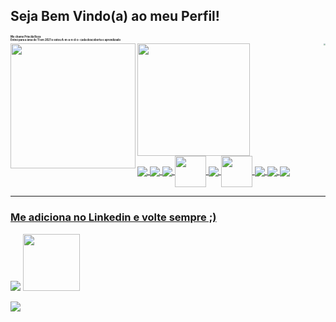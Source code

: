 ## Seja Bem Vindo(a) ao meu Perfil!





<div style="zoom: 20%;">
    <h2>
        Me chamo Priscila Roza
        <br/>
      Entrei para a área de TI em 2021 e estou A-m-a-n-d-o- cada descoberta e aprendizado
    </h2>
<img align="right" src="https://media.giphy.com/media/BferOKonYOspm28AiB/giphy.gif" />
</div>
<div align="left">
  <a href="https://github.com/PriscilaRoza">
  <img height="200em" align="left" src="https://github-readme-stats.vercel.app/api/top-langs/?username=PriscilaRoza&layout=compact&langs_count=7&theme=dracula"/>
  <img  height="180em" src="https://github-readme-stats.vercel.app/api?username=PriscilaRoza&show_icons=true&theme=dracula&include_all_commits=true&count_private=true"/>
</div>

  <img align="center" src="https://img.icons8.com/color/48/000000/html-5--v1.png"/>
  <img align="center" src="https://img.icons8.com/color/48/000000/css3.png"/>
  <img align="center" src="https://img.icons8.com/color/48/000000/sass.png"/>
  <img align="center" width="50" height="50" src="https://avatars.githubusercontent.com/u/20658825?s=200&v=4"/>
  <img align="center" src="https://img.icons8.com/color/48/000000/bootstrap.png"/>
  <img align="center" width="50" height="50" src="https://img.icons8.com/color/64/000000/javascript--v2.png"/>
  <img align="center" src="https://img.icons8.com/color/48/000000/react-native.png"/>
  <img align="center" src="https://img.icons8.com/color/48/000000/npm.png"/>
  <img align="center" src="https://img.icons8.com/color/48/000000/figma--v1.png"/> 
  <hr/>

<h3>Me adiciona no Linkedin e volte sempre ;)</h3>
   <div style="display: inline_block">
    <a href="https://www.linkedin.com/in/priscilaroza/" target="_blank"><img src="https://img.shields.io/badge/LinkedIn-0077B5?style=for-the-badge&logo=linkedin&logoColor=white" target="_blank"></a>
 <a href="mailto:priscilarozasilva@gmail.com" alt="gmail" target="_blank">
<img width="91px" src="https://img.shields.io/badge/-Gmail-FF0000?style=flat-square&labelColor=FF0000&logo=gmail&logoColor=white&link=mailto:priscilarozasilva@gmail.com" />

</div>
     
 ![](https://api.visitorbadge.io/api/VisitorHit?user=PriscilaRoza&repo=github-visitors-badge&countColor=%237B1E7A)
